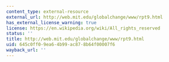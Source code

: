 ```yaml
---
content_type: external-resource
external_url: http://web.mit.edu/globalchange/www/rpt9.html
has_external_license_warning: true
license: https://en.wikipedia.org/wiki/All_rights_reserved
status: ''
title: http://web.mit.edu/globalchange/www/rpt9.html
uid: 645c0ff0-9ea6-4b99-ac87-8b64f00007f6
wayback_url: ''
---
```

